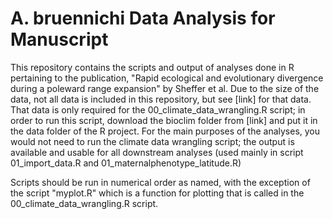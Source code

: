 # A. bruennichi Data Analysis for Manuscript
This repository contains the scripts and output of analyses done in R pertaining to the publication, "Rapid ecological and evolutionary divergence during a poleward range expansion" by Sheffer et al. Due to the size of the data, not all data is included in this repository, but see [link] for that data. That data is only required for the 00_climate_data_wrangling.R script; in order to run this script, download the bioclim folder from [link] and put it in the data folder of the R project. For the main purposes of the analyses, you would not need to run the climate data wrangling script; the output is available and usable for all downstream analyses (used mainly in script 01_import_data.R and 01_maternalphenotype_latitude.R)

Scripts should be run in numerical order as named, with the exception of the script "myplot.R" which is a function for plotting that is called in the 00_climate_data_wrangling.R script. 
